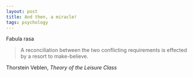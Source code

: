 ```yaml
---
layout: post
title: And then, a miracle!
tags: psychology
---
```


Fabula rasa

> A reconciliation between the two conflicting requirements is effected by a resort to make-believe.

Thorstein Veblen, *Theory of the Leisure Class*